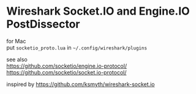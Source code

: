 

# Wireshark Socket.IO and Engine.IO PostDissector

for Mac<br>
put `socketio_proto.lua` in `~/.config/wireshark/plugins`



see also<br>
https://github.com/socketio/engine.io-protocol/<br>
https://github.com/socketio/socket.io-protocol/


inspired by https://github.com/ksmyth/wireshark-socket.io